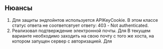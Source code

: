 ## Нюансы
1) Для защиты эндпойнтов используется APIKeyCookie. В этом классе статус ответа не соответсвтует ответу:
403 - Not authenticated.
2) Реализовал подтверждение электронной почты. Для  В текущем варианте необходимо заходить на свою почту с того же хоста,
на котором запущен сервер с авторизацией. Для
